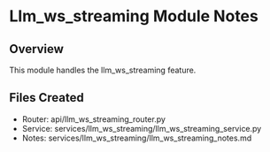# Llm_ws_streaming Module Notes

## Overview
This module handles the llm_ws_streaming feature.

## Files Created
- Router: api/llm_ws_streaming_router.py
- Service: services/llm_ws_streaming/llm_ws_streaming_service.py
- Notes: services/llm_ws_streaming/llm_ws_streaming_notes.md
